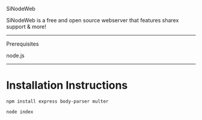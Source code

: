 SiNodeWeb

SiNodeWeb is a free and open source webserver that features sharex support & more!

---
Prerequisites

node.js

---
# Installation Instructions
```npm install express body-parser multer```

```node index```

